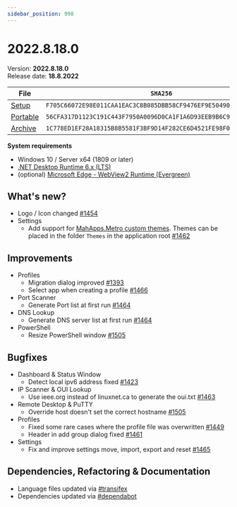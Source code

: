 ```yaml
---
sidebar_position: 998
---
```


# 2022.8.18.0

Version: **2022.8.18.0**<br />
Release date: **18.8.2022**

| File                                                                                                                             | `SHA256`                                                           |
| -------------------------------------------------------------------------------------------------------------------------------- | ------------------------------------------------------------------ |
| [Setup](https://github.com/BornToBeRoot/NETworkManager/releases/download/2022.8.18.0/NETworkManager_2022.8.18.0_Setup.exe)       | `F705C66072E98E011CAA1EAC3C8B085DBB58CF9476EF9E50490CE526522BA6AA` |
| [Portable](https://github.com/BornToBeRoot/NETworkManager/releases/download/2022.8.18.0/NETworkManager_2022.8.18.0_Portable.zip) | `56CFA317D1123C191C443F7950A0096D0CA1F1A6D93EEB9B6C9128EFF6C3EF07` |
| [Archive](https://github.com/BornToBeRoot/NETworkManager/releases/download/2022.8.18.0/NETworkManager_2022.8.18.0_Archive.zip)   | `1C778ED1EF28A18315B8B5581F3BF9D14F282CE6D4521FE98F0057DAE2AFC30A` |

**System requirements**

- Windows 10 / Server x64 (1809 or later)
- [.NET Desktop Runtime 6.x (LTS)](https://dotnet.microsoft.com/download/dotnet/6.0)
- (optional) [Microsoft Edge - WebView2 Runtime (Evergreen)](https://developer.microsoft.com/en-us/microsoft-edge/webview2/)

## What's new?

- Logo / Icon changed [#1454](https://github.com/BornToBeRoot/NETworkManager/pull/1454)
- Settings
  - Add support for [MahApps.Metro custom themes](https://mahapps.com/docs/themes/thememanager#creating-custom-themes). Themes can be placed in the folder `Themes` in the application root [#1462](https://github.com/BornToBeRoot/NETworkManager/pull/1462)

## Improvements

- Profiles
  - Migration dialog improved [#1393](https://github.com/BornToBeRoot/NETworkManager/pull/1393)
  - Select app when creating a profile [#1466](https://github.com/BornToBeRoot/NETworkManager/pull/1466)
- Port Scanner
  - Generate Port list at first run [#1464](https://github.com/BornToBeRoot/NETworkManager/pull/1464)
- DNS Lookup
  - Generate DNS server list at first run [#1464](https://github.com/BornToBeRoot/NETworkManager/pull/1464)
- PowerShell
  - Resize PowerShell window [#1505](https://github.com/BornToBeRoot/NETworkManager/pull/1505)

## Bugfixes

- Dashboard & Status Window
  - Detect local ipv6 address fixed [#1423](https://github.com/BornToBeRoot/NETworkManager/pull/1423)
- IP Scanner & OUI Lookup
  - Use ieee.org instead of linuxnet.ca to generate the oui.txt [#1463](https://github.com/BornToBeRoot/NETworkManager/pull/1463)
- Remote Desktop & PuTTY
  - Override host doesn't set the correct hostname [#1505](https://github.com/BornToBeRoot/NETworkManager/pull/1505)
- Profiles
  - Fixed some rare cases where the profile file was overwritten [#1449](https://github.com/BornToBeRoot/NETworkManager/pull/1449)
  - Header in add group dialog fixed [#1461](https://github.com/BornToBeRoot/NETworkManager/pull/1461)
- Settings
  - Fix and improve settings move, import, export and reset [#1465](https://github.com/BornToBeRoot/NETworkManager/pull/1465)

## Dependencies, Refactoring & Documentation

- Language files updated via [#transifex](https://github.com/BornToBeRoot/NETworkManager/pulls?q=author%3Aapp%2Ftransifex-integration)
- Dependencies updated via [#dependabot](https://github.com/BornToBeRoot/NETworkManager/pulls?q=author%3Aapp%2Fdependabot)
